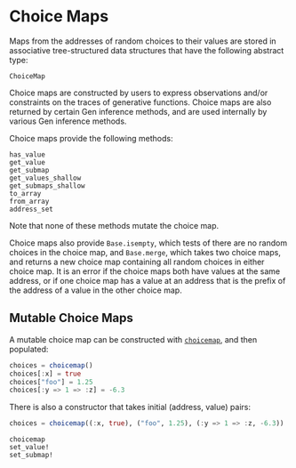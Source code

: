 # Choice Maps

Maps from the addresses of random choices to their values are stored in associative tree-structured data structures that have the following abstract type:
```@docs
ChoiceMap
```

Choice maps are constructed by users to express observations and/or constraints on the traces of generative functions.
Choice maps are also returned by certain Gen inference methods, and are used internally by various Gen inference methods.

Choice maps provide the following methods:
```@docs
has_value
get_value
get_submap
get_values_shallow
get_submaps_shallow
to_array
from_array
address_set
```
Note that none of these methods mutate the choice map.

Choice maps also provide `Base.isempty`, which tests of there are no random
choices in the choice map, and `Base.merge`, which takes two choice maps, and
returns a new choice map containing all random choices in either choice map.
It is an error if the choice maps both have values at the same address, or if
one choice map has a value at an address that is the prefix of the address of a
value in the other choice map.


## Mutable Choice Maps

A mutable choice map can be constructed with [`choicemap`](@ref), and then populated:
```julia
choices = choicemap()
choices[:x] = true
choices["foo"] = 1.25
choices[:y => 1 => :z] = -6.3
```

There is also a constructor that takes initial (address, value) pairs:
```julia
choices = choicemap((:x, true), ("foo", 1.25), (:y => 1 => :z, -6.3))
```

```@docs
choicemap
set_value!
set_submap!
```
